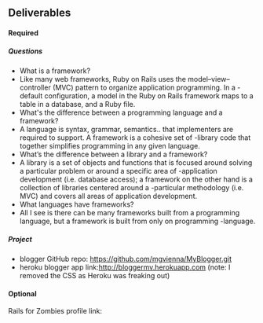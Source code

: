 ## Deliverables
#### Required
##### Questions
- What is a framework?
- Like many web frameworks, Ruby on Rails uses the model–view–controller (MVC) pattern to organize application programming. In a -default configuration, a model in the Ruby on Rails framework maps to a table in a database, and a Ruby file.
- What's the difference between a programming language and a framework?
- A language is syntax, grammar, semantics.. that implementers are required to support. A framework is a cohesive set of -library code that together simplifies programming in any given language.
- What’s the difference between a library and a framework?
- A library is a set of objects and functions that is focused around solving a particular problem or around a specific area of -application development (i.e. database access); a framework on the other hand is a collection of libraries centered around a -particular methodology (i.e. MVC) and covers all areas of application development.
- What languages have frameworks?
- All I see is there can be many frameworks built from a programming language, but a framework is built from only on programming -language.

##### Project
- blogger GitHub repo: https://github.com/mgvienna/MyBlogger.git
- heroku blogger app link:http://bloggermv.herokuapp.com (note: I removed the CSS as Heroku was freaking out)

#### Optional
Rails for Zombies profile link:

